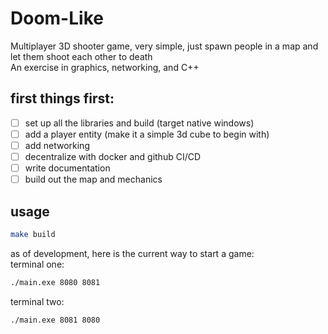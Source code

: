 # Doom-Like
Multiplayer 3D shooter game, very simple, just spawn people in a map and let them shoot each other to death  
An exercise in graphics, networking, and C++  

## first things first:
- [ ] set up all the libraries and build (target native windows)
- [ ] add a player entity (make it a simple 3d cube to begin with)
- [ ] add networking
- [ ] decentralize with docker and github CI/CD
- [ ] write documentation 
- [ ] build out the map and mechanics  

## usage
```bash
make build
```
as of development, here is the current way to start a game:  
terminal one:  
```bash
./main.exe 8080 8081
```
terminal two:  
```bash
./main.exe 8081 8080
```
